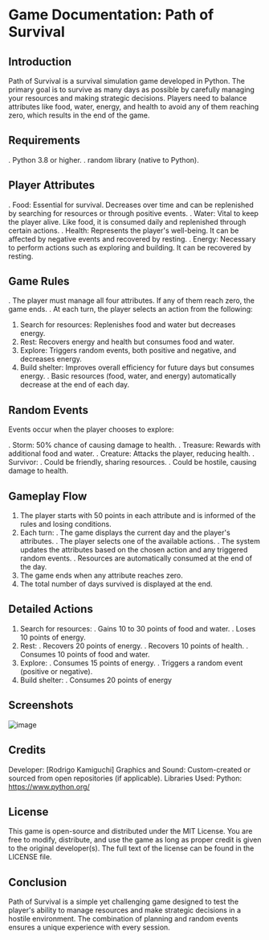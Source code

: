 # Game Documentation: Path of Survival

## Introduction
Path of Survival is a survival simulation game developed in Python. The primary goal is to survive as many days as possible by carefully managing your resources and making strategic decisions. Players need to balance attributes like food, water, energy, and health to avoid any of them reaching zero, which results in the end of the game.

## Requirements
. Python 3.8 or higher.
. random library (native to Python).

## Player Attributes
. Food: Essential for survival. Decreases over time and can be replenished by searching for resources or through positive events.
. Water: Vital to keep the player alive. Like food, it is consumed daily and replenished through certain actions.
. Health: Represents the player's well-being. It can be affected by negative events and recovered by resting.
. Energy: Necessary to perform actions such as exploring and building. It can be recovered by resting.

## Game Rules
. The player must manage all four attributes. If any of them reach zero, the game ends.
. At each turn, the player selects an action from the following:
 1. Search for resources: Replenishes food and water but decreases energy.
 2. Rest: Recovers energy and health but consumes food and water.
 3. Explore: Triggers random events, both positive and negative, and decreases energy.
 4. Build shelter: Improves overall efficiency for future days but consumes energy.
. Basic resources (food, water, and energy) automatically decrease at the end of each day.

## Random Events
Events occur when the player chooses to explore:

. Storm: 50% chance of causing damage to health.
. Treasure: Rewards with additional food and water.
. Creature: Attacks the player, reducing health.
. Survivor:
  . Could be friendly, sharing resources.
  . Could be hostile, causing damage to health.

## Gameplay Flow
1. The player starts with 50 points in each attribute and is informed of the rules and losing conditions.
2. Each turn:
 . The game displays the current day and the player's attributes.
 . The player selects one of the available actions.
 . The system updates the attributes based on the chosen action and any triggered random events.
 . Resources are automatically consumed at the end of the day.
3. The game ends when any attribute reaches zero.
4. The total number of days survived is displayed at the end.

## Detailed Actions
1. Search for resources:
 . Gains 10 to 30 points of food and water.
. Loses 10 points of energy.
2. Rest:
 . Recovers 20 points of energy.
 . Recovers 10 points of health.
 . Consumes 10 points of food and water.
3. Explore:
 . Consumes 15 points of energy.
 . Triggers a random event (positive or negative).
4. Build shelter:
 . Consumes 20 points of energy

## Screenshots
![image](https://github.com/user-attachments/assets/2e9f1d90-4551-4c5a-87d1-84369f708241)

## Credits
Developer: [Rodrigo Kamiguchi] Graphics and Sound: Custom-created or sourced from open repositories (if applicable). Libraries Used: Python: https://www.python.org/

## License
This game is open-source and distributed under the MIT License. You are free to modify, distribute, and use the game as long as proper credit is given to the original developer(s). The full text of the license can be found in the LICENSE file.

## Conclusion
Path of Survival is a simple yet challenging game designed to test the player's ability to manage resources and make strategic decisions in a hostile environment. The combination of planning and random events ensures a unique experience with every session.
